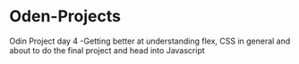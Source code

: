 # Oden-Projects
Odin Project day 4
-Getting better at understanding flex, CSS in general and about to do the final project and head into Javascript
